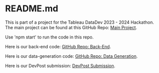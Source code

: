 # README.md

This is part of a project for the Tableau DataDev 2023 - 2024 Hackathon. The main project can be found at this GitHub Repo: [Main Project](https://github.com/jovoight/tableauhackathon).

Use 'npm start' to run the code in this repo.

Here is our back-end code: [GitHub Repo: Back-End](https://github.com/JosephArmstrong314/tableauhackathon-backend).

Here is our data-generation code: [GitHub Repo: Data Generation](https://github.com/JosephArmstrong314/tableauhackathon-datageneration).

Here is our DevPost submission: [DevPost Submission](https://devpost.com/software/social-media-analytics-dashboard).

